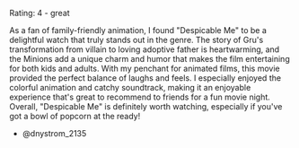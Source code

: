 Rating: 4 - great

As a fan of family-friendly animation, I found "Despicable Me" to be a delightful watch that truly stands out in the genre. The story of Gru's transformation from villain to loving adoptive father is heartwarming, and the Minions add a unique charm and humor that makes the film entertaining for both kids and adults. With my penchant for animated films, this movie provided the perfect balance of laughs and feels. I especially enjoyed the colorful animation and catchy soundtrack, making it an enjoyable experience that's great to recommend to friends for a fun movie night. Overall, "Despicable Me" is definitely worth watching, especially if you've got a bowl of popcorn at the ready! 

- @dnystrom_2135